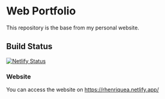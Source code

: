 # Web Portfolio
This repository is the base from my personal website.
## Build Status
[![Netlify Status](https://api.netlify.com/api/v1/badges/2f24b779-b654-4031-9809-bf34a66b1ca1/deploy-status)](https://app.netlify.com/sites/rhenriquea/deploys)

### Website
You can access the website on <a target="_blank" href="https://rhenriquea.netlify.app/">https://rhenriquea.netlify.app/</a>

